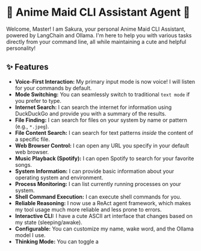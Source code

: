 # 🌸 Anime Maid CLI Assistant Agent 🌸

Welcome, Master! I am Sakura, your personal Anime Maid CLI Assistant, powered by LangChain and Ollama. I'm here to help you with various tasks directly from your command line, all while maintaining a cute and helpful personality!

## ✨ Features

*   **Voice-First Interaction:** My primary input mode is now voice! I will listen for your commands by default.
*   **Mode Switching:** You can seamlessly switch to traditional `text mode` if you prefer to type.
*   **Internet Search:** I can search the internet for information using DuckDuckGo and provide you with a summary of the results.
*   **File Finding:** I can search for files on your system by name or pattern (e.g., `*.jpeg`).
*   **File Content Search:** I can search for text patterns *inside* the content of a specific file.
*   **Web Browser Control:** I can open any URL you specify in your default web browser.
*   **Music Playback (Spotify):** I can open Spotify to search for your favorite songs.
*   **System Information:** I can provide basic information about your operating system and environment.
*   **Process Monitoring:** I can list currently running processes on your system.
*   **Shell Command Execution:** I can execute shell commands for you.
*   **Reliable Reasoning:** I now use a ReAct agent framework, which makes my tool usage much more reliable and less prone to errors.
*   **Interactive CLI:** I have a cute ASCII art interface that changes based on my state (sleeping/awake).
*   **Configurable:** You can customize my name, wake word, and the Ollama model I use.
*   **Thinking Mode:** You can toggle a 